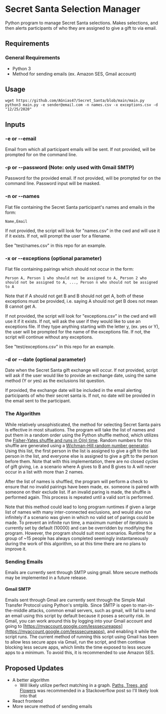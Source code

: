 # Secret Santa Selection Manager

Python program to manage Secret Santa selections. Makes selections, and then alerts participants of who they are assigned
to give a gift to via email.

## Requirements
### General Requirements
 * Python 3
 * Method for sending emails (ex. Amazon SES, Gmail account)


## Usage
```
wget https://github.com/AGnias47/Secret_Santa/blob/main/main.py
python3 main.py -e sender@email.com -n names.csv -x exceptions.csv -d "12/25/2020"
```


## Inputs

### -e or --email

Email from which all participant emails will be sent. If not provided, will be prompted for on the command line.

### -p or --password (Note: only used with Gmail SMTP)

Password for the provided email. If not provided, will be prompted for on the command line. Password input will be masked.

### -n or --names

Flat file containing the Secret Santa participant's names and emails in the form:

```
Name,Email
```

If not provided, the script will look for "names.csv" in the cwd and will use it if it exists. If not, will prompt the user for a filename.

See "test/names.csv" in this repo for an example.

### -x or --exceptions (optional parameter)

Flat file containing pairings which should not occur in the form:

```
Person A, Person 1 who should not be assigned to A, Person 2 who should not be assigned to A, ..., Person n who should not be assigned to A
```

Note that if A should not get B and B should not get A, both of these exceptions must be provided, i.e. saying A should not get B does not mean B cannot get A.

If not provided, the script will look for "exceptions.csv" in the cwd and will use it if it exists. If not, will ask the user if they would like to use an exceptions file. If they type anything starting with the letter y, (ex. yes or Y), the user will be prompted for the name of the exceptions file. If not, the script will continue without any exceptions.

See "test/exceptions.csv" in this repo for an example.

### -d or --date (optional parameter)

Date when the Secret Santa gift exchange will occur. If not provided, script will ask if the user would like to provide
an exchange date, using the same method (Y or yes) as the exclusions list question.

If provided, the exchange date will be included in the email alerting participants of who their secret santa is. If not,
no date will be provided in the email sent to the participant.

### The Algorithm

While relatively unsophisticated, the method for selecting Secret Santa pairs is effective in most situations. The program will take the list of names and put them in a random order using the Python shuffle method, which utilizes the [Fisher-Yates shuffle and runs in O(n) time](https://softwareengineering.stackexchange.com/questions/215737/how-python-random-shuffle-works). Random numbers for this shuffle are generated using a [Wichman-Hill random number generator](https://en.wikipedia.org/wiki/Wichmann%E2%80%93Hill). Using this list, the first person in the list is assigned to give a gift to the last person in the list, and everyone else is assigned to give a gift to the person before them. Note that with this implementation, there are no closed cycles of gift giving, i.e. a scenario where A gives to B and B gives to A will never occur in a list with more than 2 names.

After the list of names is shuffled, the program will perform a check to ensure that no invalid pairings have been made, ex. someone is paired with someone on their exclude list. If an invalid paring is made, the shuffle is performed again. This process is repeated until a valid sort is performed. 

Note that this method could lead to long program runtimes if given a large list of names with many inter-connected exclusions, and would also run infinitely if a scenario was given in which no valid set of parings could be made. To prevent an infinite run time, a maximum number of iterations is currently set by default (10000) and can be overridden by modifying the program. However, the program should suit most scenarios. Runtime for a group of ~15 people has always completed seemingly instantaneously during the work of this algorithm, so at this time there are no plans to improve it.

### Sending Emails

Emails are currently sent through SMTP using gmail. More secure methods may be implemented in a future release.

#### Gmail SMTP

Emails sent through Gmail are currently sent through the Simple Mail Transfer Protocol using Python's smtplib. Since
SMTP is open to man-in-the-middle attacks, common email servers, such as gmail, will fail to send an email using this script by default because
it poses a security risk. In Gmail, you can work around this by logging into your Gmail account and going to
[https://myaccount.google.com/lesssecureapps](https://myaccount.google.com/lesssecureapps), and enabling it while the 
script runs. The current method of running this script using Gmail has been to allow less secure apps via Gmail, run the script, and 
then continue blocking less secure apps, which limits the time exposed to less secure apps to a minimum. To avoid this,
it is recommended to use Amazon SES.

## Proposed Updates

* A better algorithm
    * Will likely utilize perfect matching in a graph. [Paths, Trees, and Flowers](https://math.nist.gov/~JBernal/p_t_f.pdf) was recommended in a Stackoverflow post so I'll likely look into that
* React frontend
* More secure method of sending emails

